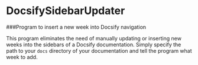 # DocsifySidebarUpdater
###Program to insert a new week into Docsify navigation

This program eliminates the need of manually updating or inserting new weeks into the sidebars of a Docsify documentation.
Simply specify the path to your <code>docs</code> directory of your documentation and tell the program what week to add.
